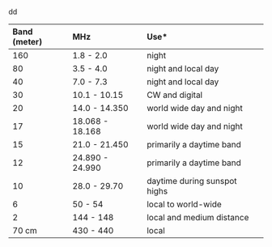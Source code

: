 





dd







| **Band \(meter\)** | **MHz** | **Use\*** |
| :--- | :--- | :--- |
| 160 | 1.8 - 2.0 | night |
| 80 | 3.5 - 4.0 | night and local day |
| 40 | 7.0 - 7.3 | night and local day |
| 30 | 10.1 - 10.15 | CW and digital |
| 20 | 14.0 - 14.350 | world wide day and night |
| 17 | 18.068 - 18.168 | world wide day and night |
| 15 | 21.0 - 21.450 | primarily a daytime band |
| 12 | 24.890 - 24.990 | primarily a daytime band |
| 10 | 28.0 - 29.70 | daytime during sunspot highs |
| 6 | 50 - 54 | local to world-wide |
| 2 | 144 - 148 | local and medium distance |
| 70 cm | 430 - 440 | local |



